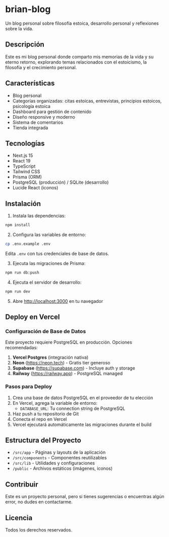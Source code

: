 # brian-blog

Un blog personal sobre filosofía estoica, desarrollo personal y reflexiones sobre la vida.

## Descripción

Este es mi blog personal donde comparto mis memorias de la vida y su eterno retorno, explorando temas relacionados con el estoicismo, la filosofía y el crecimiento personal.

## Características

- Blog personal
- Categorías organizadas: citas estoicas, entrevistas, principios estoicos, psicología estoica
- Dashboard para gestión de contenido
- Diseño responsive y moderno
- Sistema de comentarios
- Tienda integrada

## Tecnologías

- Next.js 15
- React 19
- TypeScript
- Tailwind CSS
- Prisma (ORM)
- PostgreSQL (producción) / SQLite (desarrollo)
- Lucide React (iconos)

## Instalación

1. Instala las dependencias:

```bash
npm install
```

2. Configura las variables de entorno:

```bash
cp .env.example .env
```

Edita `.env` con tus credenciales de base de datos.

3. Ejecuta las migraciones de Prisma:

```bash
npm run db:push
```

4. Ejecuta el servidor de desarrollo:

```bash
npm run dev
```

5. Abre [http://localhost:3000](http://localhost:3000) en tu navegador

## Deploy en Vercel

### Configuración de Base de Datos

Este proyecto requiere PostgreSQL en producción. Opciones recomendadas:

1. **Vercel Postgres** (integración nativa)
2. **Neon** (https://neon.tech) - Gratis tier generoso
3. **Supabase** (https://supabase.com) - Incluye auth y storage
4. **Railway** (https://railway.app) - PostgreSQL managed

### Pasos para Deploy

1. Crea una base de datos PostgreSQL en el proveedor de tu elección
2. En Vercel, agrega la variable de entorno:
   - `DATABASE_URL`: Tu connection string de PostgreSQL
3. Haz push a tu repositorio de Git
4. Conecta el repo en Vercel
5. Vercel ejecutará automáticamente las migraciones durante el build

## Estructura del Proyecto

- `/src/app` - Páginas y layouts de la aplicación
- `/src/components` - Componentes reutilizables
- `/src/lib` - Utilidades y configuraciones
- `/public` - Archivos estáticos (imágenes, iconos)

## Contribuir

Este es un proyecto personal, pero si tienes sugerencias o encuentras algún error, no dudes en contactarme.

## Licencia

Todos los derechos reservados.
